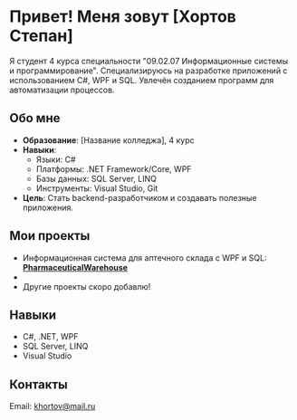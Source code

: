# Привет! Меня зовут [Хортов Степан]

Я студент 4 курса специальности "09.02.07 Информационные системы и программирование". Специализируюсь на разработке приложений с использованием C#, WPF и SQL. Увлечён созданием программ для автоматизации процессов.

## Обо мне
- **Образование**: [Название колледжа], 4 курс  
- **Навыки**:  
  - Языки: C#  
  - Платформы: .NET Framework/Core, WPF  
  - Базы данных: SQL Server, LINQ  
  - Инструменты: Visual Studio, Git  
- **Цель**: Стать backend-разработчиком и создавать полезные приложения.
## Мои проекты
- Информационная система для аптечного склада с WPF и SQL: **[PharmaceuticalWarehouse](https://github.com/Kenny14Mccormick/PharmaceuticalWarehouse)**
- 
- Другие проекты скоро добавлю!

## Навыки
- C#, .NET, WPF  
- SQL Server, LINQ  
- Visual Studio

## Контакты
Email: khortov@mail.ru  
